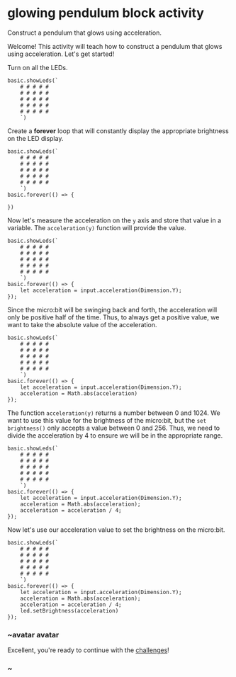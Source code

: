 # glowing pendulum block activity

Construct a pendulum that glows using acceleration. 

Welcome! This activity will teach how to construct a pendulum that glows using acceleration. Let's get started!

Turn on all the LEDs.

```blocks
basic.showLeds(`
    # # # # #
    # # # # #
    # # # # #
    # # # # #
    # # # # #
    `)
```

Create a **forever** loop that will constantly display the appropriate brightness on the LED display.


```blocks
basic.showLeds(`
    # # # # #
    # # # # #
    # # # # #
    # # # # #
    # # # # #
    `)
basic.forever(() => {
    
})
```

Now let's measure the acceleration on the `y` axis and store that value in a variable. The `acceleration(y)` function will provide the value.

```blocks
basic.showLeds(`
    # # # # #
    # # # # #
    # # # # #
    # # # # #
    # # # # #
    `)
basic.forever(() => {
    let acceleration = input.acceleration(Dimension.Y);
});
```

Since the micro:bit will be swinging back and forth, the acceleration will only be positive half of the time. Thus, to always get a positive value, we want to take the absolute value of the acceleration.


```blocks
basic.showLeds(`
    # # # # #
    # # # # #
    # # # # #
    # # # # #
    # # # # #
    `)
basic.forever(() => {
    let acceleration = input.acceleration(Dimension.Y);
    acceleration = Math.abs(acceleration)
});
```

The function `acceleration(y)` returns a number between 0 and 1024. We want to use this value for the brightness of the micro:bit, but the `set brightness()` only accepts a value between 0 and 256. Thus, we need to divide the acceleration by 4 to ensure we will be in the appropriate range.

```blocks
basic.showLeds(`
    # # # # #
    # # # # #
    # # # # #
    # # # # #
    # # # # #
    `)
basic.forever(() => {
    let acceleration = input.acceleration(Dimension.Y);
    acceleration = Math.abs(acceleration);
    acceleration = acceleration / 4;
});

```

Now let's use our acceleration value to set the brightness on the micro:bit.

```blocks
basic.showLeds(`
    # # # # #
    # # # # #
    # # # # #
    # # # # #
    # # # # #
    `)
basic.forever(() => {
    let acceleration = input.acceleration(Dimension.Y);
    acceleration = Math.abs(acceleration);
    acceleration = acceleration / 4;
    led.setBrightness(acceleration)
});
```

### ~avatar avatar

Excellent, you're ready to continue with the [challenges](/lessons/glowing-pendulum/challenges)!

### ~

